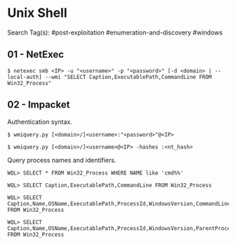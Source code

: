 # Unix Shell

Search Tag(s): #post-exploitation #enumeration-and-discovery #windows

## 01 - NetExec

```
$ netexec smb <IP> -u "<username>" -p "<password>" [-d <domain> | --local-auth] --wmi "SELECT Caption,ExecutablePath,CommandLine FROM Win32_Process"
```

## 02 - Impacket

Authentication syntax.

```
$ wmiquery.py [<domain>/]<username>:"<password>"@<IP>

$ wmiquery.py [<domain>/]<username>@<IP> -hashes :<nt_hash>
```

Query process names and identifiers.

```
WQL> SELECT * FROM Win32_Process WHERE NAME like 'cmd%%'

WQL> SELECT Caption,ExecutablePath,CommandLine FROM Win32_Process

WQL> SELECT Caption,Name,OSName,ExecutablePath,ProcessId,WindowsVersion,CommandLine FROM Win32_Process

WQL> SELECT Caption,Name,OSName,ExecutablePath,ProcessId,WindowsVersion,ParentProcessId,SessionId,CommandLine FROM Win32_Process
```